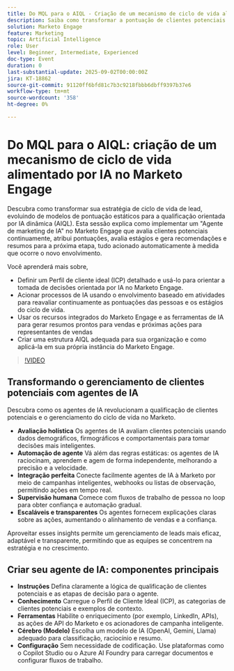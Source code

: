 ```yaml
---
title: Do MQL para o AIQL - Criação de um mecanismo de ciclo de vida alimentado por IA no Marketo Engage
description: Saiba como transformar a pontuação de clientes potenciais no Marketo Engage com gerenciamento de ciclo de vida orientado por IA, insights automatizados e recomendações prontas para vendas.
solution: Marketo Engage
feature: Marketing
topic: Artificial Intelligence
role: User
level: Beginner, Intermediate, Experienced
doc-type: Event
duration: 0
last-substantial-update: 2025-09-02T00:00:00Z
jira: KT-18862
source-git-commit: 91120ff6bfd81c7b3c9218fbbb6dbff9397b37e6
workflow-type: tm+mt
source-wordcount: '358'
ht-degree: 0%

---
```



# Do MQL para o AIQL: criação de um mecanismo de ciclo de vida alimentado por IA no Marketo Engage

Descubra como transformar sua estratégia de ciclo de vida de lead, evoluindo de modelos de pontuação estáticos para a qualificação orientada por IA dinâmica (AIQL). Esta sessão explica como implementar um &quot;Agente de marketing de IA&quot; no Marketo Engage que avalia clientes potenciais continuamente, atribui pontuações, avalia estágios e gera recomendações e resumos para a próxima etapa, tudo acionado automaticamente à medida que ocorre o novo envolvimento.

Você aprenderá mais sobre,

* Definir um Perfil de cliente ideal (ICP) detalhado e usá-lo para orientar a tomada de decisões orientada por IA no Marketo Engage.
* Acionar processos de IA usando o envolvimento baseado em atividades para reavaliar continuamente as pontuações das pessoas e os estágios do ciclo de vida.
* Usar os recursos integrados do Marketo Engage e as ferramentas de IA para gerar resumos prontos para vendas e próximas ações para representantes de vendas
* Criar uma estrutura AIQL adequada para sua organização e como aplicá-la em sua própria instância do Marketo Engage.

>[!VIDEO](https://video.tv.adobe.com/v/3471387/?learn=on&enablevpops)

## Transformando o gerenciamento de clientes potenciais com agentes de IA

Descubra como os agentes de IA revolucionam a qualificação de clientes potenciais e o gerenciamento do ciclo de vida no Marketo.

* **Avaliação holística** Os agentes de IA avaliam clientes potenciais usando dados demográficos, firmográficos e comportamentais para tomar decisões mais inteligentes.
* **Automação de agente** Vá além das regras estáticas: os agentes de IA raciocinam, aprendem e agem de forma independente, melhorando a precisão e a velocidade.
* **Integração perfeita** Conecte facilmente agentes de IA à Marketo por meio de campanhas inteligentes, webhooks ou listas de observação, permitindo ações em tempo real.
* **Supervisão humana** Comece com fluxos de trabalho de pessoa no loop para obter confiança e automação gradual.
* **Escaláveis e transparentes** Os agentes fornecem explicações claras sobre as ações, aumentando o alinhamento de vendas e a confiança.

Aproveitar esses insights permite um gerenciamento de leads mais eficaz, adaptável e transparente, permitindo que as equipes se concentrem na estratégia e no crescimento.

## Criar seu agente de IA: componentes principais

* **Instruções** Defina claramente a lógica de qualificação de clientes potenciais e as etapas de decisão para o agente.
* **Conhecimento** Carregue o Perfil de Cliente Ideal (ICP), as categorias de clientes potenciais e exemplos de contexto.
* **Ferramentas** Habilite o enriquecimento (por exemplo, LinkedIn, APIs), as ações de API do Marketo e os acionadores de campanha inteligente.
* **Cérebro (Modelo)** Escolha um modelo de IA (OpenAI, Gemini, Llama) adequado para classificação, raciocínio e resumo.
* **Configuração** Sem necessidade de codificação. Use plataformas como o Copilot Studio ou o Azure AI Foundry para carregar documentos e configurar fluxos de trabalho.
